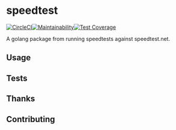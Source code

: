 # speedtest
[![CircleCI](https://circleci.com/gh/kylegrantlucas/speedtest.svg?style=svg)](https://circleci.com/gh/kylegrantlucas/speedtest)[![Maintainability](https://api.codeclimate.com/v1/badges/2130b46a52f698b3eaf1/maintainability)](https://codeclimate.com/github/kylegrantlucas/speedtest/maintainability)[![Test Coverage](https://api.codeclimate.com/v1/badges/2130b46a52f698b3eaf1/test_coverage)](https://codeclimate.com/github/kylegrantlucas/speedtest/test_coverage)

A golang package from running speedtests against speedtest.net.

## Usage
## Tests
## Thanks
## Contributing
